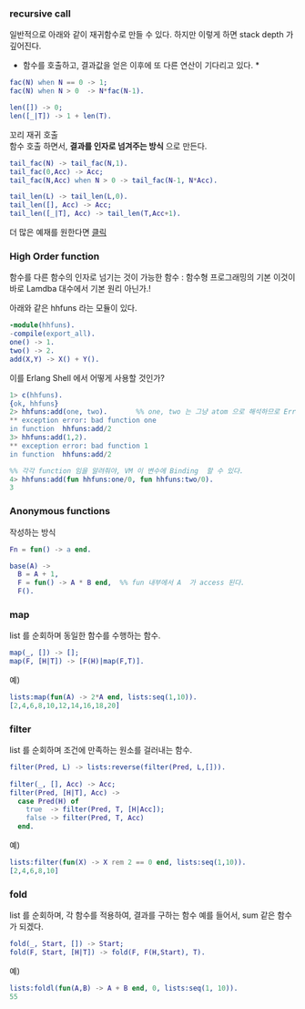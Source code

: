 ### recursive call

  일반적으로 아래와 같이 재귀함수로 만들 수 있다.
  하지만 이렇게 하면 stack depth 가 깊어진다.  
  * 함수를 호출하고, 결과값을 얻은 이후에 또 다른 연산이 기다리고 있다. *

```erlang
fac(N) when N == 0 -> 1;
fac(N) when N > 0  -> N*fac(N-1).

len([]) -> 0;
len([_|T]) -> 1 + len(T).
```

  꼬리 재귀 호출  
  함수 호출 하면서, **결과를 인자로 넘겨주는 방식** 으로 만든다.

```erlang
tail_fac(N) -> tail_fac(N,1).
tail_fac(0,Acc) -> Acc;
tail_fac(N,Acc) when N > 0 -> tail_fac(N-1, N*Acc).

tail_len(L) -> tail_len(L,0).
tail_len([], Acc) -> Acc;
tail_len([_|T], Acc) -> tail_len(T,Acc+1).
```

  더 많은 예재를 원한다면 [클릭](https://learnyousomeerlang.com/static/erlang/recursive.erl)

### High Order function

   함수를 다른 함수의 인자로 넘기는 것이 가능한 함수 : 함수형 프로그래밍의 기본
   이것이 바로 Lamdba 대수에서 기본 원리 아닌가.!

아래와 같은 hhfuns 라는 모듈이 있다.
```erlang
-module(hhfuns).
-compile(export_all).
one() -> 1.
two() -> 2.
add(X,Y) -> X() + Y().
```

이를 Erlang Shell 에서 어떻게 사용할 것인가?
```erlang
1> c(hhfuns).
{ok, hhfuns}
2> hhfuns:add(one, two).       %% one, two 는 그냥 atom 으로 해석하므로 Error
** exception error: bad function one
in function  hhfuns:add/2
3> hhfuns:add(1,2).
** exception error: bad function 1
in function  hhfuns:add/2

%% 각각 function 임을 알려줘야, VM 이 변수에 Binding  할 수 있다.
4> hhfuns:add(fun hhfuns:one/0, fun hhfuns:two/0).  
3
```

### Anonymous functions
  작성하는 방식
```erlang
Fn = fun() -> a end.
```
```erlang
base(A) ->
  B = A + 1,
  F = fun() -> A * B end,  %% fun 내부에서 A  가 access 된다.
  F().
```

### map
list 를 순회하며 동일한 함수를 수행하는 함수.
```erlang
map(_, []) -> [];
map(F, [H|T]) -> [F(H)|map(F,T)].
```
예)
```erlang
lists:map(fun(A) -> 2*A end, lists:seq(1,10)).
[2,4,6,8,10,12,14,16,18,20]
```

### filter
list 를 순회하며 조건에 만족하는 원소를 걸러내는 함수.
```erlang
filter(Pred, L) -> lists:reverse(filter(Pred, L,[])).
 
filter(_, [], Acc) -> Acc;
filter(Pred, [H|T], Acc) ->
  case Pred(H) of
    true  -> filter(Pred, T, [H|Acc]);
    false -> filter(Pred, T, Acc)
  end.
```
예)
```erlang
lists:filter(fun(X) -> X rem 2 == 0 end, lists:seq(1,10)).
[2,4,6,8,10]
```

### fold
list 를 순회하며, 각 함수를 적용하여, 결과를 구하는 함수
예를 들어서, sum 같은 함수가 되겠다. 
```erlang
fold(_, Start, []) -> Start;
fold(F, Start, [H|T]) -> fold(F, F(H,Start), T).
```
예)
```erlang
lists:foldl(fun(A,B) -> A + B end, 0, lists:seq(1, 10)).
55
```
